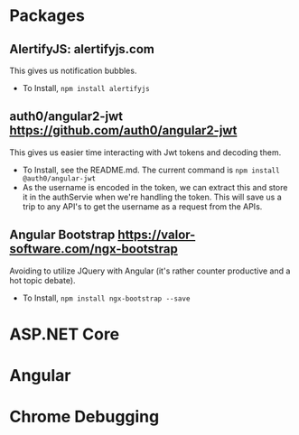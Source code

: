 # Packages
## AlertifyJS: alertifyjs.com
This gives us notification bubbles.
* To Install, `npm install alertifyjs`

## auth0/angular2-jwt https://github.com/auth0/angular2-jwt
This gives us easier time interacting with Jwt tokens and decoding them.
* To Install, see the README.md. The current command is `npm install @auth0/angular-jwt`
* As the username is encoded in the token, we can extract this and store it in the authServie when we're handling the token. This will save us a trip to any API's to get the username as a request from the APIs.

## Angular Bootstrap https://valor-software.com/ngx-bootstrap
Avoiding to utilize JQuery with Angular (it's rather counter productive and a hot topic debate).
* To Install, `npm install ngx-bootstrap --save`

# ASP.NET Core

# Angular

# Chrome Debugging
